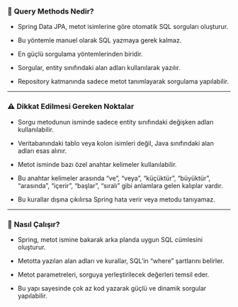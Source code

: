 ### 📌 **Query Methods Nedir?**

- Spring Data JPA, metot isimlerine göre otomatik SQL sorguları oluşturur.
    
- Bu yöntemle manuel olarak SQL yazmaya gerek kalmaz.
    
- En güçlü sorgulama yöntemlerinden biridir.
    
- Sorgular, entity sınıfındaki alan adları kullanılarak yazılır.
    
- Repository katmanında sadece metot tanımlayarak sorgulama yapılabilir.
    

---

### ⚠️ **Dikkat Edilmesi Gereken Noktalar**

- Sorgu metodunun isminde sadece entity sınıfındaki değişken adları kullanılabilir.
    
- Veritabanındaki tablo veya kolon isimleri değil, Java sınıfındaki alan adları esas alınır.
    
- Metot isminde bazı özel anahtar kelimeler kullanılabilir.
    
- Bu anahtar kelimeler arasında “ve”, “veya”, “küçüktür”, “büyüktür”, “arasında”, “içerir”, “başlar”, “sıralı” gibi anlamlara gelen kalıplar vardır.
    
- Bu kurallar dışına çıkılırsa Spring hata verir veya metodu tanıyamaz.
    

---

### 🧠 **Nasıl Çalışır?**

- Spring, metot ismine bakarak arka planda uygun SQL cümlesini oluşturur.
    
- Metotta yazılan alan adları ve kurallar, SQL’in “where” şartlarını belirler.
    
- Metot parametreleri, sorguya yerleştirilecek değerleri temsil eder.
    
- Bu yapı sayesinde çok az kod yazarak güçlü ve dinamik sorgular yapılabilir.